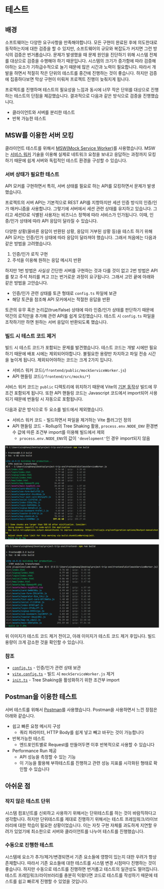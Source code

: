 # 테스트
## 배경
소프트웨어는 다양한 요구사항을 만족해야합니다. 모든 구현이 완료된 후에 의도한대로 동작하는지에 대한 검증을 할 수 있지만, 소프트웨어의 규모와 복잡도가 커지면 그런 방식의 검증은 번거롭습니다. 문제가 발생했을 때 문제 원인을 진단하기 위해 시스템 전체를 대상으로 검증을 수행해야 하기 때문입니다. 시스템의 크기가 증가함에 따라 검증해야하는 요소가 기하급수적으로 늘기 때문에 많은 시간과 노력이 필요합니다. 따라서 개발을 하면서 적절히 작은 단위의 테스트를 중간에 진행하는 것이 좋습니다. 하지만 검증에 집중하다보면 막상 구현이 미뤄져 프로젝트 진행이 늦춰지게 됩니다.

프로젝트를 진행하며 테스트의 필요성을 느낌과 동시에 너무 작은 단위를 대상으로 진행하는 테스트의 단점을 체감했습니다. 결과적으로 다음과 같은 방식으로 검증을 진행했습니다.

- 클라이언트와 서버를 분리한 테스트
- 반복 가능한 테스트

## MSW를 이용한 서버 모킹
클라이언트 테스트를 위해서 [MSW(Mock Service Worker)](https://mswjs.io/)를 사용했습니다. MSW는 [서비스 워커](https://developer.mozilla.org/ko/docs/Web/API/Service_Worker_API) 기술을 이용해 실제로 네트워크 요청을 보내고 응답하는 과정까지 모킹하기 때문에 쉽게 서버와 독립적인 테스트 환경을 구성할 수 있습니다.

### 서버 상태가 필요한 테스트
API 모커를 구현하면서 특히, 서버 상태를 필요로 하는 API를 모킹하면서 문제가 발생했습니다.

프로젝트의 서버 API는 기본적으로 REST API를 지향하지만 세션 인증 방식의 인증/인가 매커니즘을 사용합니다. 그렇기에 서버에서 세션 관련 상태를 유지하고 있습니다. 그리고 세션ID로 식별된 사용자는 비즈니스 정책에 따라 서비스가 인가됩니다. 이때, 인증/인가 상태에 따라 API 응답이 달라질 수 있습니다.

다양한 상황(올바른 응답이 반환된 상황, 응답이 거부된 상황 등)을 테스트 하기 위해 API 모커는 인증/인가 상태에 따라 응답이 달라져야 했습니다. 그래서 처음에는 다음과 같은 방법을 고려했습니다.

1. 인증/인가 로직 구현
2. 주석을 이용해 원하는 응답 메시지 반환

하지만 1번 방법은 사실상 간단한 서버를 구현하는 것과 다를 것이 없고 2번 방법은 API를 찾고 주석 처리를 켜고 끄는 번거로운 과정이 요구됩니다. 그래서 고민 끝에 아래와 같은 방법을 고안습니다.

- 인증/인가 관련 상태를 토큰 형태로 `config.ts` 파일에 보관
- 해당 토큰을 참조해 API 모커에서는 적절한 응답을 반환

토큰의 유무 혹은 논리값(true/false) 상태에 따라 인증/인가 상태를 판단하기 때문에 약간의 로직만을 추가해 관련 API를 쉽게 모킹했습니다. 테스트 시 `config.ts` 파일을 조작하기만 하면 원하는 서버 응답이 반환되도록 했습니다.

### 빌드 시 테스트 코드 제거
빌드 시 테스트 코드가 포함되는 문제를 발견했습니다. 테스트 코드는 개발 시에만 필요하기 때문에 배포 시에는 제외되어야합니다. 불필요한 용량만 차지하고 파일 전송 시간을 높이게 됩니다. 제외되어야하는 코드는 크게 2가지 입니다.

- 서비스 워커 코드(`/frontend/public/mockServiceWorker.js`)
- API 핸들링 코드(`/frontend/src/mocks/*`)

서비스 워커 코드는 `public` 디렉토리에 위치하기 때문에 Vite의 [기본 동작](https://ko.vite.dev/guide/assets.html#the-public-directory)상 빌드에 무조건 포함되게 됩니다. 또한 API 핸들링 코드는 Javascript 코드에서 import되어 사용되기 때문에 번들링 시 자동으로 포함됩니다.

다음과 같은 방식으로 두 요소를 빌드에서 제외했습니다.

- 서비스 워커 코드 - 빌드하면서 파일을 제거하는 Vite 플러그인 정의
- API 핸들링 코드 - Rollup의 Tree Shaking 활용, `process.env.NODE_ENV` 환경변수 값에 따른 조건부 import를 이용해 빌드에서 제외
  - `process.env.NODE_ENV`의 값이 `'development'`인 경우 import되지 않음

![테스트 코드 제거 전](./image/test-build-before.png)

![테스트 코드 제거 후](./image/test-build-after.png)

위 이미지가 테스트 코드 제거 전이고, 아래 이미지가 테스트 코드 제거 후입니다. 빌드 용량이 크게 감소한 것을 확인할 수 있습니다.

### 참조
- [`config.ts`](https://github.com/positiveWand/project-trip-sns/blob/main/frontend/src/mocks/config.ts) - 인증/인가 관련 상태 보관
- [`vite.config.ts`](https://github.com/positiveWand/project-trip-sns/blob/main/frontend/vite.config.ts) - 빌드 시 `mockServiceWorker.js` 제거
- [`init.ts`](https://github.com/positiveWand/project-trip-sns/blob/main/frontend/src/init.ts) - Tree Shaking을 활성화하기 위한 조건부 import

## Postman을 이용한 테스트
서버 테스트를 위해서 [Postman](https://www.postman.com/)를 사용했습니다. Postman을 사용하면서 느낀 장점은 아래와 같습니다.

- 쉽고 빠른 요청 메시지 구성
  - 쿼리 파라미터, HTTP Body를 쉽게 넣고 빼고 바꾸는 것이 가능합니다
- 반복가능한 테스트
  - 엔드포인트별로 Request를 만들어두면 이후 반복적으로 사용할 수 있습니다
- Performance Run 제공
  - API 성능을 측정할 수 있는 기능
  - 이 기능을 활용해 부하테스트를 진행하고 관련 성능 지표를 시각화된 형태로 확인할 수 있습니다

## 아쉬운 점
### 작지 않은 테스트 단위
시스템 컴포넌트를 신뢰하고 사용하기 위해서는 단위테스트를 하는 것이 바람직하다고 생각합니다. 하지만 단위테스트를 제대로 진행하기 위해서는 테스트 프레임워크/라이브러리에 대한 학습이 필요한 상황이었습니다. 이는 자칫 구현 자체를 과도하게 지연할 우려가 있었기에 최소한으로 서버와 클라이언트를 나누어 테스트를 진행했습니다.

### 수동으로 진행한 테스트
시스템에 요소가 추가/제거/변경되면서 기존 요소들에 영향이 있는지 대한 우려가 항상 존재합니다. 따라서 기존 요소들에 대한 테스트를 시스템 변경 시점마다 진행하는 것이 좋습니다. 하지만 수동으로 테스트를 진행하면 번거롭고 테스트의 일관성도 떨어집니다. 테스트 프레임워크/라이브러리를 충분히 익혔다면 코드로 테스트를 작성하기 때문에 테스트를 쉽고 빠르게 진행할 수 있었을 것입니다.